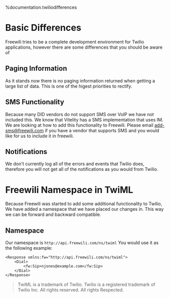%documentation.twiliodifferences

Basic Differences
================

Freewili tries to be a complete development environment for Twilio applications, however there are some differences that you should be aware of

Paging Information
------------------

As it stands now there is no paging information returned when getting a large list of data. This is one of the higest priorities to rectify.

SMS Functionality
-----------------

Because many DID vendors do not support SMS over VoIP we have not included this. We know that Vitelity has a SMS implementation that uses IM. We are looking at how to add this functionality to Freewili. Please email add-sms@freewili.com if you have a vendor that supports SMS and you would like for us to include it in freewili.

Notifications
-------------

We don't currently log all of the errors and events that Twilio does, therefore you will not get all of the notifications as you would from Twilio.

Freewili Namespace in TwiML
===========================

Because Freewili was started to add some additional functionality to Twilio, We have added a namespace that we have placed our changes in. This way we can be forward and backward compatible.

Namespace
----------

Our namespace is `http://api.freewili.com/ns/twiml` You would use it as the following example:

~~~{ .xml }
<Response xmlns:fw="http://api.freewili.com/ns/twiml">
	<Dial>
		<fw:Sip>njones@example.com</fw:Sip>
	</Dial>
</Response>
~~~

> TwiML is a trademark of Twilio. Twilio is a registered trademark of Twilio Inc. All rights reserved. All rights Respected.